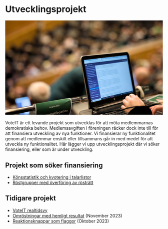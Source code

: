 # Utvecklingsprojekt

![Dator med VoteIT på skärmen i en stor och välfylld kongresshall](kongresshall.jpg)

VoteIT är ett levande projekt som utvecklas för att möta medlemmarnas demokratiska behov. Medlemsavgiften i föreningen räcker dock inte till för att finansiera utveckling av nya funktioner. Vi finansierar ny funktionalitet genom att medlemmar enskilt eller tillsammans går in med medel för att utveckla ny funktionalitet. Här lägger vi upp utvecklingsprojekt där vi söker finansiering, eller som är under utveckling.

## Projekt som söker finansiering

- [Könsstatistik och kvotering i talarlistor](konskvoterade-talarlistor.md)
- [Röstgrupper med överföring av rösträtt](rostgrupper-main-subst.md)

## Tidigare projekt

- [VoteIT realtidsvy](realtidsvy.md)
- [Omröstningar med hemligt resultat](hemligt-resultat.md) (November 2023)
- [Reaktionsknappar som flaggor](flag-mode.md) (Oktober 2023)
